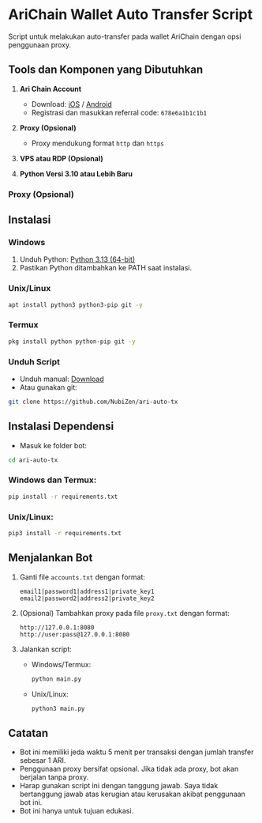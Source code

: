 # AriChain Wallet Auto Transfer Script  
Script untuk melakukan auto-transfer pada wallet AriChain dengan opsi penggunaan proxy.  

## Tools dan Komponen yang Dibutuhkan  
1. **Ari Chain Account**  
   - Download: [iOS](https://apps.apple.com/kr/app/ari-wallet/id6504207160) / [Android](https://play.google.com/store/apps/details?id=arichain.app.ari.wallet)  
   - Registrasi dan masukkan referral code: `678e6a1b1c1b1`  

2. **Proxy (Opsional)**  
   - Proxy mendukung format `http` dan `https`  

3. **VPS atau RDP (Opsional)**  
4. **Python Versi 3.10 atau Lebih Baru**  

### Proxy (Opsional)  

## Instalasi  
### Windows  
1. Unduh Python: [Python 3.13 (64-bit)](https://www.python.org/ftp/python/3.13.0/python-3.13.0-amd64.exe)  
2. Pastikan Python ditambahkan ke PATH saat instalasi.  

### Unix/Linux  
```bash  
apt install python3 python3-pip git -y  
```  

### Termux  
```bash  
pkg install python python-pip git -y  
```  

### Unduh Script  
- Unduh manual: [Download](https://github.com/NubiZen/ari-auto-tx/archive/refs/heads/main.zip)  
- Atau gunakan git:  
```bash  
git clone https://github.com/NubiZen/ari-auto-tx
```  

## Instalasi Dependensi  
- Masuk ke folder bot:  
```bash  
cd ari-auto-tx
```  

### Windows dan Termux:  
```bash  
pip install -r requirements.txt  
```  

### Unix/Linux:  
```bash  
pip3 install -r requirements.txt  
```  

## Menjalankan Bot  
1. Ganti file `accounts.txt` dengan format:  
   ```
   email1|password1|address1|private_key1  
   email2|password2|address2|private_key2  
   ```  

2. (Opsional) Tambahkan proxy pada file `proxy.txt` dengan format:  
   ```
   http://127.0.0.1:8080  
   http://user:pass@127.0.0.1:8080  
   ```  

3. Jalankan script:  
   - Windows/Termux:  
     ```bash  
     python main.py  
     ```  
   - Unix/Linux:  
     ```bash  
     python3 main.py  
     ```  

## Catatan  
- Bot ini memiliki jeda waktu 5 menit per transaksi dengan jumlah transfer sebesar 1 ARI.  
- Penggunaan proxy bersifat opsional. Jika tidak ada proxy, bot akan berjalan tanpa proxy.  
- Harap gunakan script ini dengan tanggung jawab. Saya tidak bertanggung jawab atas kerugian atau kerusakan akibat penggunaan bot ini.  
- Bot ini hanya untuk tujuan edukasi.  
